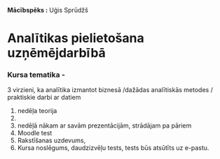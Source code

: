 **Mācībspēks :** Uģis Sprūdžš
# Analītikas pielietošana uzņēmējdarbībā

### Kursa tematika - 

3 virzieni, ka analītika izmantot biznesā /dažādas analītiskās metodes / praktiskie darbi ar datiem

1. nedēļa teorija
2. 
3. nedēļā nākam ar savām prezentācijām, strādājam pa pāriem
4. Moodle test
5. Rakstīšanas uzdevums,
6. Kursa noslēgums, daudzizvēļu tests, tests būs atsūtīts uz e-pastu. 

